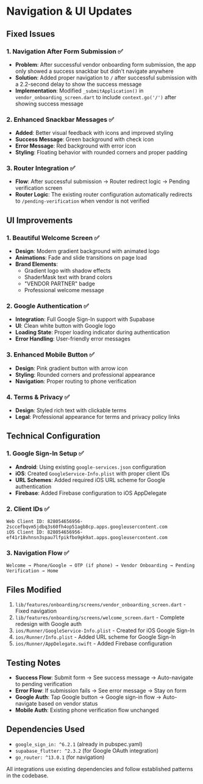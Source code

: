 # Navigation & UI Updates

## Fixed Issues

### 1. Navigation After Form Submission ✅
- **Problem**: After successful vendor onboarding form submission, the app only showed a success snackbar but didn't navigate anywhere
- **Solution**: Added proper navigation to `/` after successful submission with a 2.2-second delay to show the success message
- **Implementation**: Modified `_submitApplication()` in `vendor_onboarding_screen.dart` to include `context.go('/')` after showing success message

### 2. Enhanced Snackbar Messages ✅
- **Added**: Better visual feedback with icons and improved styling
- **Success Message**: Green background with check icon
- **Error Message**: Red background with error icon
- **Styling**: Floating behavior with rounded corners and proper padding

### 3. Router Integration ✅
- **Flow**: After successful submission → Router redirect logic → Pending verification screen
- **Router Logic**: The existing router configuration automatically redirects to `/pending-verification` when vendor is not verified

## UI Improvements

### 1. Beautiful Welcome Screen ✅
- **Design**: Modern gradient background with animated logo
- **Animations**: Fade and slide transitions on page load
- **Brand Elements**: 
  - Gradient logo with shadow effects
  - ShaderMask text with brand colors
  - "VENDOR PARTNER" badge
  - Professional welcome message

### 2. Google Authentication ✅
- **Integration**: Full Google Sign-In support with Supabase
- **UI**: Clean white button with Google logo
- **Loading State**: Proper loading indicator during authentication
- **Error Handling**: User-friendly error messages

### 3. Enhanced Mobile Button ✅
- **Design**: Pink gradient button with arrow icon
- **Styling**: Rounded corners and professional appearance
- **Navigation**: Proper routing to phone verification

### 4. Terms & Privacy ✅
- **Design**: Styled rich text with clickable terms
- **Legal**: Professional appearance for terms and privacy policy links

## Technical Configuration

### 1. Google Sign-In Setup ✅
- **Android**: Using existing `google-services.json` configuration
- **iOS**: Created `GoogleService-Info.plist` with proper client IDs
- **URL Schemes**: Added required iOS URL scheme for Google authentication
- **Firebase**: Added Firebase configuration to iOS AppDelegate

### 2. Client IDs ✅
```
Web Client ID: 828054656956-2sccefbqvm5jdbq3s60fh4op51agb8cp.apps.googleusercontent.com
iOS Client ID: 828054656956-ef41r18vhnsn3spau7lfpikfbo9gk9at.apps.googleusercontent.com
```

### 3. Navigation Flow ✅
```
Welcome → Phone/Google → OTP (if phone) → Vendor Onboarding → Pending Verification → Home
```

## Files Modified

1. `lib/features/onboarding/screens/vendor_onboarding_screen.dart` - Fixed navigation
2. `lib/features/onboarding/screens/welcome_screen.dart` - Complete redesign with Google auth
3. `ios/Runner/GoogleService-Info.plist` - Created for iOS Google Sign-In
4. `ios/Runner/Info.plist` - Added URL scheme for Google Sign-In
5. `ios/Runner/AppDelegate.swift` - Added Firebase configuration

## Testing Notes

- **Success Flow**: Submit form → See success message → Auto-navigate to pending verification
- **Error Flow**: If submission fails → See error message → Stay on form
- **Google Auth**: Tap Google button → Google sign-in flow → Auto-navigate based on vendor status
- **Mobile Auth**: Existing phone verification flow unchanged

## Dependencies Used

- `google_sign_in: ^6.2.1` (already in pubspec.yaml)
- `supabase_flutter: ^2.3.2` (for Google OAuth integration)
- `go_router: ^13.0.1` (for navigation)

All integrations use existing dependencies and follow established patterns in the codebase. 